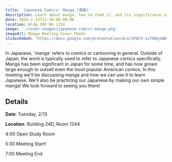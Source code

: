 ```yaml
---
title: 'Japanese Comics: Manga (漫画)'
description: Learn about manga, how to read it, and its significance in Japan.
date: 2024-2-13T12:30:00-08:00
location: Bldg 24D Rm 1224
image: './cover-images/japanese-comics-manga.png'
imageAlt: Manga Meeting Cover Photo
slidesEmbed: 'https://docs.google.com/presentation/d/e/2PACX-1vT6QeyNA9vmxyd4ImhKIjjfr-AuMi2NSR40kDjKFmW65xT5k8SENSIDx0Z50GMKUu9IX3HhAoiPzccj/embed?start=false&loop=false&delayms=60000'
---
```


In Japanese, 'manga' refers to comics or cartooning in general. Outside of Japan, the word is typically used to refer to Japanese comics specifically. Manga has been significant in Japan for some time, and has now grown large enough to outsell even the most popular American comics. In this meeting we'll be discussing manga and how we can use it to learn Japanese. We'll also be practicing our Japanese by making our own simple manga! We look forward to seeing you there!

## Details
**Date**: Tuesday, 2/13

**Location**: Building 24D, Room 1244

4:00    Open Study Room

5:30    Meeting Start!

7:00    Meeting End
